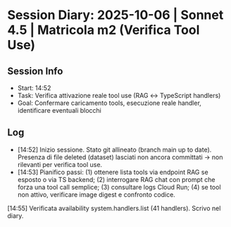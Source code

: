 # Session Diary: 2025-10-06 | Sonnet 4.5 | Matricola m2 (Verifica Tool Use)

## Session Info
- Start: 14:52
- Task: Verifica attivazione reale tool use (RAG ↔ TypeScript handlers)
- Goal: Confermare caricamento tools, esecuzione reale handler, identificare eventuali blocchi

## Log
- [14:52] Inizio sessione. Stato git allineato (branch main up to date). Presenza di file deleted (dataset) lasciati non ancora committati → non rilevanti per verifica tool use.
- [14:53] Pianifico passi: (1) ottenere lista tools via endpoint RAG se esposto o via TS backend; (2) interrogare RAG chat con prompt che forza una tool call semplice; (3) consultare logs Cloud Run; (4) se tool non attivo, verificare image digest e confronto codice.

[14:55] Verificata availability system.handlers.list (41 handlers). Scrivo nel diary.
